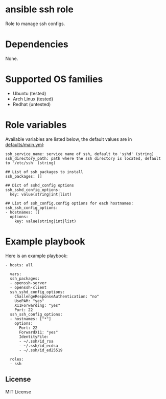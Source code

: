 # ansible ssh role

Role to manage ssh configs.

# Dependencies

None.

# Supported OS families

- Ubuntu (tested)
- Arch Linux (tested)
- Redhat (untested)

# Role variables

Available variables are listed below, the default values are in [defaults/main.yml](./defaults/main.yml):
```
ssh_service_name: service name of ssh, default to 'sshd' (string)
ssh_directory_path: path where the ssh directory is located, default to '/etc/ssh' (string)

## List of ssh packages to install
ssh_packages: []

## Dict of sshd_config options
ssh_sshd_config_options:
  key: value(string|int|list)

## List of ssh_config.config options for each hostnames:
ssh_ssh_config_options:
- hostnames: []
  options:
    key: value(string|int|list)
```

# Example playbook

Here is an example playbook:
```
- hosts: all

  vars:
  ssh_packages:
  - openssh-server
  - openssh-client
  ssh_sshd_config_options:
    ChallengeResponseAuthentication: "no"
    UsePAM: "yes"
    X11Forwarding: "yes"
    Port: 22
  ssh_ssh_config_options:
  - hostnames: ["*"]
    options:
      Port: 22
      ForwardX11: "yes"
      IdentityFile:
      - ~/.ssh/id_rsa
      - ~/.ssh/id_ecdsa
      - ~/.ssh/id_ed25519

  roles:
  - ssh
```

## License

MIT License
